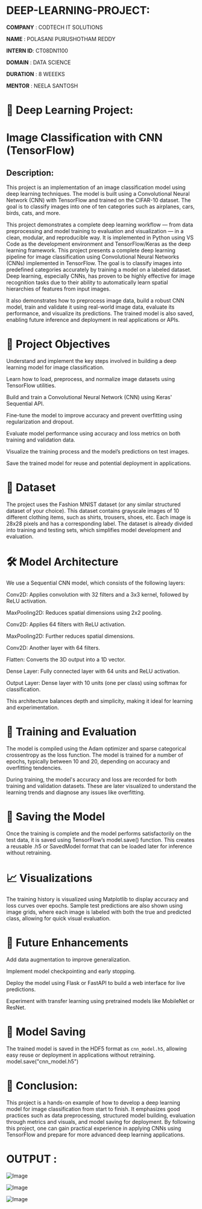# DEEP-LEARNING-PROJECT:

**COMPANY**  : CODTECH IT SOLUTIONS

**NAME**     : POLASANI PURUSHOTHAM REDDY

**INTERN ID**: CT08DN1100

**DOMAIN**   : DATA SCIENCE

**DURATION** : 8 WEEEKS

**MENTOR**   : NEELA SANTOSH
# 🧠 Deep Learning Project: 

# Image Classification with CNN (TensorFlow)

## Description:

This project is an implementation of an image classification model using deep learning techniques. The model is built using a Convolutional Neural Network (CNN) with TensorFlow and trained on the CIFAR-10 dataset. The goal is to classify images into one of ten categories such as airplanes, cars, birds, cats, and more.

This project demonstrates a complete deep learning workflow — from data preprocessing and model training to evaluation and visualization — in a clean, modular, and reproducible way. It is implemented in Python using VS Code as the development environment and TensorFlow/Keras as the deep learning framework.
This project presents a complete deep learning pipeline for image classification using Convolutional Neural Networks (CNNs) implemented in TensorFlow. The goal is to classify images into predefined categories accurately by training a model on a labeled dataset. Deep learning, especially CNNs, has proven to be highly effective for image recognition tasks due to their ability to automatically learn spatial hierarchies of features from input images.

It also demonstrates how to preprocess image data, build a robust CNN model, train and validate it using real-world image data, evaluate its performance, and visualize its predictions. The trained model is also saved, enabling future inference and deployment in real applications or APIs.

# 🎯 Project Objectives
Understand and implement the key steps involved in building a deep learning model for image classification.

Learn how to load, preprocess, and normalize image datasets using TensorFlow utilities.

Build and train a Convolutional Neural Network (CNN) using Keras' Sequential API.

Fine-tune the model to improve accuracy and prevent overfitting using regularization and dropout.

Evaluate model performance using accuracy and loss metrics on both training and validation data.

Visualize the training process and the model’s predictions on test images.

Save the trained model for reuse and potential deployment in applications.

# 🧱 Dataset
The project uses the Fashion MNIST dataset (or any similar structured dataset of your choice). This dataset contains grayscale images of 10 different clothing items, such as shirts, trousers, shoes, etc. Each image is 28x28 pixels and has a corresponding label. The dataset is already divided into training and testing sets, which simplifies model development and evaluation.

# 🛠️ Model Architecture
We use a Sequential CNN model, which consists of the following layers:

Conv2D: Applies convolution with 32 filters and a 3x3 kernel, followed by ReLU activation.

MaxPooling2D: Reduces spatial dimensions using 2x2 pooling.

Conv2D: Applies 64 filters with ReLU activation.

MaxPooling2D: Further reduces spatial dimensions.

Conv2D: Another layer with 64 filters.

Flatten: Converts the 3D output into a 1D vector.

Dense Layer: Fully connected layer with 64 units and ReLU activation.

Output Layer: Dense layer with 10 units (one per class) using softmax for classification.

This architecture balances depth and simplicity, making it ideal for learning and experimentation.

# 🚀 Training and Evaluation
The model is compiled using the Adam optimizer and sparse categorical crossentropy as the loss function. The model is trained for a number of epochs, typically between 10 and 20, depending on accuracy and overfitting tendencies.

During training, the model's accuracy and loss are recorded for both training and validation datasets. These are later visualized to understand the learning trends and diagnose any issues like overfitting.

# 💾 Saving the Model
Once the training is complete and the model performs satisfactorily on the test data, it is saved using TensorFlow’s model.save() function. This creates a reusable .h5 or SavedModel format that can be loaded later for inference without retraining.

# 📈 Visualizations
The training history is visualized using Matplotlib to display accuracy and loss curves over epochs. Sample test predictions are also shown using image grids, where each image is labeled with both the true and predicted class, allowing for quick visual evaluation.

# 🧪 Future Enhancements
Add data augmentation to improve generalization.

Implement model checkpointing and early stopping.

Deploy the model using Flask or FastAPI to build a web interface for live predictions.

Experiment with transfer learning using pretrained models like MobileNet or ResNet.
# 💾 Model Saving
The trained model is saved in the HDF5 format as `cnn_model.h5`, allowing easy reuse or deployment in applications without retraining.
model.save("cnn_model.h5")

# 🧾 Conclusion:
This project is a hands-on example of how to develop a deep learning model for image classification from start to finish. It emphasizes good practices such as data preprocessing, structured model building, evaluation through metrics and visuals, and model saving for deployment. By following this project, one can gain practical experience in applying CNNs using TensorFlow and prepare for more advanced deep learning applications.


# OUTPUT :

![Image](https://github.com/user-attachments/assets/5342e9eb-a58b-47b0-b913-e72c10baf3c3)

![Image](https://github.com/user-attachments/assets/04c39e53-1de5-4b18-bcb9-bbb973fb7193)

![Image](https://github.com/user-attachments/assets/dc8ac571-9835-4f14-bfa2-d94fea21377e)


